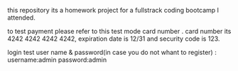 this repository its a homework project for a fullstrack coding bootcamp I attended.

to test payment please refer to this test mode card number .
card number its 4242 4242 4242 4242, expiration date is 12/31 and security code is 123. 

login test user name & password(in case you do not  whant to register)  : 
username:admin
password:admin
